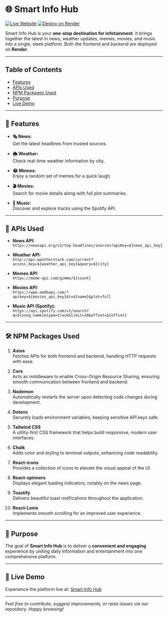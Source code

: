 # 🌐 Smart Info Hub

[![Live Website](https://img.shields.io/badge/Live-Smart_Info_Hub-brightgreen?style=flat-square)](https://overdrive-frontend.onrender.com)
[![Deploy on Render](https://img.shields.io/badge/Deploy-Render-blue?style=flat-square)](https://render.com)

Smart Info Hub is your **one-stop destination for infotainment**. It brings together the latest in news, weather updates, memes, movies, and music into a single, sleek platform. Both the frontend and backend are deployed on **Render**.

---

## Table of Contents

- [Features](#-features)
- [APIs Used](#-apis-used)
- [NPM Packages Used](#-npm-packages-used)
- [Purpose](#-purpose)
- [Live Demo](#-live-demo)

---

## 🚀 Features

- **🗞️ News:**  
  Get the latest headlines from trusted sources.

- **🌦️ Weather:**  
  Check real-time weather information by city.

- **😂 Memes:**  
  Enjoy a random set of memes for a quick laugh.

- **🎬 Movies:**  
  Search for movie details along with full plot summaries.

- **🎵 Music:**  
  Discover and explore tracks using the Spotify API.

---

## 📡 APIs Used

- **News API:**  
  `https://newsapi.org/v2/top-headlines/sources?apiKey=${news_api_key}`

- **Weather API:**  
  `http://api.weatherstack.com/current?access_key=${weather_api_key}&query=${city}`

- **Memes API:**  
  `https://meme-api.com/gimme/${count}`

- **Movies API:**  
  `https://www.omdbapi.com/?apikey=${movies_api_key}&t=${name}&plot=full`

- **Music API (Spotify):**  
  `https://api.spotify.com/v1/search?q=${song_name}&type=track&limit=10&offset=${offset}`

---

## 🛠️ NPM Packages Used

1. **Axios**  
   Fetches APIs for both frontend and backend, handling HTTP requests with ease.

2. **Cors**  
   Acts as middleware to enable Cross-Origin Resource Sharing, ensuring smooth communication between frontend and backend.

3. **Nodemon**  
   Automatically restarts the server upon detecting code changes during development.

4. **Dotenv**  
   Securely loads environment variables, keeping sensitive API keys safe.

5. **Tailwind CSS**  
   A utility-first CSS framework that helps build responsive, modern user interfaces.

6. **Chalk**  
   Adds color and styling to terminal outputs, enhancing code readability.

7. **React-icons**  
   Provides a collection of icons to elevate the visual appeal of the UI.

8. **React-spinners**  
   Displays elegant loading indicators, notably on the news page.

9. **Toastify**  
   Delivers beautiful toast notifications throughout the application.

10. **React-Lenis**  
    Implements smooth scrolling for an improved user experience.

---

## 🎯 Purpose

The goal of **Smart Info Hub** is to deliver a **convenient and engaging** experience by uniting daily information and entertainment into one comprehensive platform.

---

## 🔗 Live Demo

Experience the platform live at: [Smart Info Hub](https://overdrive-frontend.onrender.com)

---

*Feel free to contribute, suggest improvements, or raise issues via our repository. Happy browsing!*
